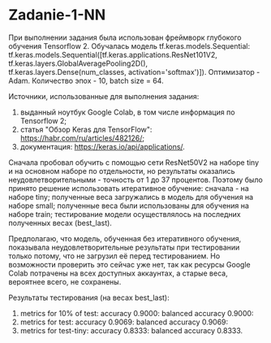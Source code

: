 # Zadanie-1-NN

При выполнении задания была использован фреймворк глубокого обучения Tensorflow 2. Обучалась модель tf.keras.models.Sequential:
tf.keras.models.Sequential([tf.keras.applications.ResNet101V2, tf.keras.layers.GlobalAveragePooling2D(), tf.keras.layers.Dense(num_classes, activation='softmax')]). Оптимизатор - Adam. 
Количество эпох - 10, batch size = 64.

Источники, использованные для выполнения задания:
1) выданный ноутбук Google Colab, в том числе информация по Tensorflow 2;
2) статья "Обзор Keras для TensorFlow": https://habr.com/ru/articles/482126/;
3) документация: https://keras.io/api/applications/.

Сначала пробовал обучить с помощью сети ResNet50V2 на наборе tiny и на основном наборе по отдельности, но результаты оказались неудовлетворительными - точность от 1 до 37 процентов. Поэтому было принято решение использовать итеративное обучение: сначала - на наборе tiny; полученные веса загружались в модель для обучения на наборе small; полученные веса были использованы для обучения на наборе train; тестирование модели осуществлялось на последних полученных весах (best_last). 

Предполагаю, что модель, обученная без итеративного обучения, показывала неудовлетворительные результаты при тестировании только потому, что не загрузил её перед тестированием. Но возможности проверить это сейчас уже нет, так как ресурсы Google Colab потрачены на всех доступных аккаунтах, а старые веса, вероятнее всего, не сохранены. 

Результаты тестирования (на весах best_last):
1) metrics for 10% of test:
	 accuracy 0.9000:
	 balanced accuracy 0.9000:
2) metrics for test:
	 accuracy 0.9069:
	 balanced accuracy 0.9069:
3) metrics for test-tiny:
	 accuracy 0.8333:
	 balanced accuracy 0.8333.
